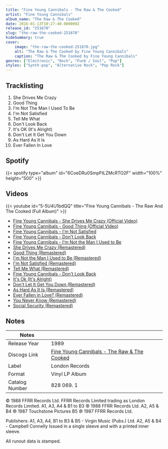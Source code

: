 ```yaml
---
title: "Fine Young Cannibals - The Raw & The Cooked"
artist: "Fine Young Cannibals"
album_name: "The Raw & The Cooked"
date: 2016-01-13T10:27:40.000000Z
release_id: "251670"
slug: "the-raw-the-cooked-251670"
hideSummary: true
cover:
    image: "the-raw-the-cooked-251670.jpg"
    alt: "The Raw & The Cooked by Fine Young Cannibals"
    caption: "The Raw & The Cooked by Fine Young Cannibals"
genres: ["Electronic", "Rock", "Funk / Soul", "Pop"]
styles: ["Synth-pop", "Alternative Rock", "Pop Rock"]
---
```


## Tracklisting
1. She Drives Me Crazy
2. Good Thing
3. I'm Not The Man I Used To Be
4. I'm Not Satisfied
5. Tell Me What
6. Don't Look Back
7. It's OK (It's Alright)
8. Don't Let It Get You Down
9. As Hard As It Is
10. Ever Fallen In Love


## Spotify
{{< spotify type="album" id="6CoeDRu0SmpFtLZMcRTO2F" width="100%" height="500" >}}



## Videos
{{< youtube id="5-5U4U1bdQQ" title="Fine Young Cannibals - The Raw And The Cooked (Full Album)" >}}
- [Fine Young Cannibals - She Drives Me Crazy  (Official Video)](https://www.youtube.com/watch?v=UtvmTu4zAMg)
- [Fine Young Cannibals - Good Thing (Official Video)](https://www.youtube.com/watch?v=We_9MthGzwk)
- [Fine Young Cannibals - I'm Not Satisfied](https://www.youtube.com/watch?v=Dqvy1Kpk6Pc)
- [Fine Young Cannibals - Don't Look Back](https://www.youtube.com/watch?v=kdTKpC53no8)
- [Fine Young Cannibals - I'm Not the Man I Used to Be](https://www.youtube.com/watch?v=TrBYsPJ0rkA)
- [She Drives Me Crazy (Remastered)](https://www.youtube.com/watch?v=uFLI968mYjE)
- [Good Thing (Remastered)](https://www.youtube.com/watch?v=ytTrfCLniro)
- [I'm Not the Man I Used to Be (Remastered)](https://www.youtube.com/watch?v=BnmDWxqZbKM)
- [I'm Not Satisfied (Remastered)](https://www.youtube.com/watch?v=rAv92AJRpQ4)
- [Tell Me What (Remastered)](https://www.youtube.com/watch?v=CkUSSOnO4NU)
- [Fine Young Cannibals - Don't Look Back](https://www.youtube.com/watch?v=t0VauRGl0f0)
- [It's Ok (It's Alright)](https://www.youtube.com/watch?v=MvmBjzI6KCc)
- [Don't Let It Get You Down (Remastered)](https://www.youtube.com/watch?v=sZgT4I2ALb8)
- [As Hard As It Is (Remastered)](https://www.youtube.com/watch?v=RarYl823bPo)
- [Ever Fallen in Love? (Remastered)](https://www.youtube.com/watch?v=r2l7dvXfjHs)
- [You Never Know (Remastered)](https://www.youtube.com/watch?v=iejcqPeNhls)
- [Social Security (Remastered)](https://www.youtube.com/watch?v=QIUQnClOTm4)

## Notes
| Notes          |             |
| ---------------| ----------- |
| Release Year   | 1989 |
| Discogs Link   | [Fine Young Cannibals - The Raw & The Cooked](https://www.discogs.com/release/251670-Fine-Young-Cannibals-The-Raw-The-Cooked) |
| Label          | London Records |
| Format         | Vinyl LP Album |
| Catalog Number | 828 069. 1 |

© 1988 FFRR Records Ltd. FFRR Records Limited trading as London Records Limited.
A1, A3, A4 & B1 to B3 ℗ 1988 FFRR Records Ltd.
A2, A5 & B4 ℗ 1987 Touchstone Pictures
B5 ℗ 1987 FFRR Records Ltd.

Publishers:
A1, A3, A4, B1 to B3 & B5 - Virgin Music (Pubs.) Ltd.
A2, A5 & B4 - Campbell Connelly
Issued in a single sleeve and with a printed inner sleeve.

All runout data is stamped.

